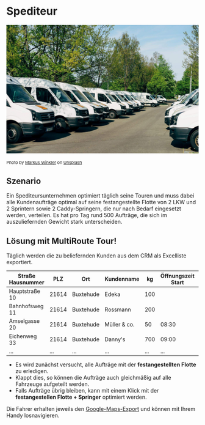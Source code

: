 # Spediteur

![!](assets/sprinter.jpg)

<div style="font-size: 11px">Photo by <a href="https://unsplash.com/@markuswinkler?utm_source=unsplash&utm_medium=referral&utm_content=creditCopyText">Markus Winkler</a> on <a href="https://unsplash.com/s/photos/fleet?utm_source=unsplash&utm_medium=referral&utm_content=creditCopyText">Unsplash</a></div>

## Szenario
Ein Spediteursunternehmen optimiert täglich seine Touren und muss dabei alle Kundenaufträge optimal auf seine festangestellte Flotte von 2 LKW und 2 Sprintern sowie 2 Caddy-Springern, die nur nach Bedarf eingesetzt werden, verteilen.
Es hat pro Tag rund 500 Aufträge, die sich im auszuliefernden Gewicht stark unterscheiden. 

## Lösung mit MultiRoute Tour!

Täglich werden die zu beliefernden Kunden aus dem CRM als Excelliste exportiert. 

|Straße Hausnummer|PLZ| Ort | Kundenname | kg| Öffnungszeit Start| Öffnungszeit Ende |
|---|---|---|---|---|---|---|
|Hauptstraße 10| 21614 | Buxtehude | Edeka | 100| | |
|Bahnhofsweg 11| 21614 | Buxtehude | Rossmann | 200 | | |
|Amselgasse 20| 21614 | Buxtehude | Müller & co. | 50 | 08:30 | 12:30 |
|Eichenweg 33| 21614 | Buxtehude | Danny's | 700 | 09:00 | 10:30 |
|...|...|...|...|...|...|...|

* Es wird zunächst versucht, alle Aufträge mit der **festangestellten Flotte** zu erledigen.
* Klappt dies, so können die Aufträge auch gleichmäßig auf alle Fahrzeuge aufgeteilt werden.
* Falls Aufträge übrig bleiben, kann mit einem Klick mit der **festangestellen Flotte + Springer** optimiert werden.

Die Fahrer erhalten jeweils den [Google-Maps-Export](../tour/#tour-exportieren) und können mit Ihrem Handy losnavigieren.
